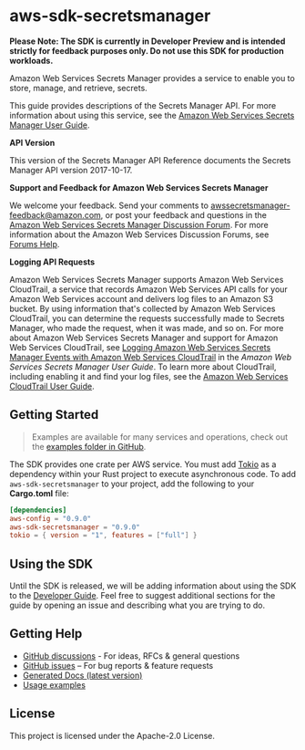 # aws-sdk-secretsmanager

**Please Note: The SDK is currently in Developer Preview and is intended strictly for
feedback purposes only. Do not use this SDK for production workloads.**

Amazon Web Services Secrets Manager provides a service to enable you to store, manage, and retrieve, secrets.

This guide provides descriptions of the Secrets Manager API. For more information about using this service, see the [Amazon Web Services Secrets Manager User Guide](https://docs.aws.amazon.com/secretsmanager/latest/userguide/introduction.html).

__API Version__

This version of the Secrets Manager API Reference documents the Secrets Manager API version 2017-10-17.

__Support and Feedback for Amazon Web Services Secrets Manager__

We welcome your feedback. Send your comments to [awssecretsmanager-feedback@amazon.com](mailto:awssecretsmanager-feedback@amazon.com), or post your feedback and questions in the [Amazon Web Services Secrets Manager Discussion Forum](http://forums.aws.amazon.com/forum.jspa?forumID=296). For more information about the Amazon Web Services Discussion Forums, see [Forums Help](http://forums.aws.amazon.com/help.jspa).

__Logging API Requests__

Amazon Web Services Secrets Manager supports Amazon Web Services CloudTrail, a service that records Amazon Web Services API calls for your Amazon Web Services account and delivers log files to an Amazon S3 bucket. By using information that's collected by Amazon Web Services CloudTrail, you can determine the requests successfully made to Secrets Manager, who made the request, when it was made, and so on. For more about Amazon Web Services Secrets Manager and support for Amazon Web Services CloudTrail, see [Logging Amazon Web Services Secrets Manager Events with Amazon Web Services CloudTrail](https://docs.aws.amazon.com/secretsmanager/latest/userguide/monitoring.html#monitoring_cloudtrail) in the _Amazon Web Services Secrets Manager User Guide_. To learn more about CloudTrail, including enabling it and find your log files, see the [Amazon Web Services CloudTrail User Guide](https://docs.aws.amazon.com/awscloudtrail/latest/userguide/what_is_cloud_trail_top_level.html).

## Getting Started

> Examples are available for many services and operations, check out the
> [examples folder in GitHub](https://github.com/awslabs/aws-sdk-rust/tree/main/examples).

The SDK provides one crate per AWS service. You must add [Tokio](https://crates.io/crates/tokio)
as a dependency within your Rust project to execute asynchronous code. To add `aws-sdk-secretsmanager` to
your project, add the following to your **Cargo.toml** file:

```toml
[dependencies]
aws-config = "0.9.0"
aws-sdk-secretsmanager = "0.9.0"
tokio = { version = "1", features = ["full"] }
```

## Using the SDK

Until the SDK is released, we will be adding information about using the SDK to the
[Developer Guide](https://docs.aws.amazon.com/sdk-for-rust/latest/dg/welcome.html). Feel free to suggest
additional sections for the guide by opening an issue and describing what you are trying to do.

## Getting Help

* [GitHub discussions](https://github.com/awslabs/aws-sdk-rust/discussions) - For ideas, RFCs & general questions
* [GitHub issues](https://github.com/awslabs/aws-sdk-rust/issues/new/choose) – For bug reports & feature requests
* [Generated Docs (latest version)](https://awslabs.github.io/aws-sdk-rust/)
* [Usage examples](https://github.com/awslabs/aws-sdk-rust/tree/main/examples)

## License

This project is licensed under the Apache-2.0 License.

